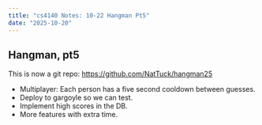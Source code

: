 ```yaml
---
title: "cs4140 Notes: 10-22 Hangman Pt5"
date: "2025-10-20"
---
```


## Hangman, pt5

This is now a git repo: <https://github.com/NatTuck/hangman25>

- Multiplayer: Each person has a five second cooldown between guesses.
- Deploy to gargoyle so we can test.
- Implement high scores in the DB.
- More features with extra time.
